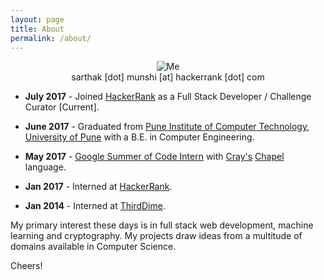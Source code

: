 ```yaml
---
layout: page
title: About
permalink: /about/
---
```


<p align="center">
  <img alt="Me" src="https://media.licdn.com/mpr/mpr/shrinknp_400_400/AAEAAQAAAAAAAAxNAAAAJDc1NDVmMWNhLWU4M2MtNDU5My04NDdmLTBkYmQ1OTk1N2U1ZA.jpg"/>
  <br />
	sarthak  [dot]  munshi  [at]  hackerrank  [dot]  com
</p>

* <strong>July 2017</strong> - Joined <a href="https://www.hackerrank.com">HackerRank</a> as a Full Stack Developer / Challenge Curator [Current].

* <strong>June 2017</strong> - Graduated from <a href="http://pict.edu">Pune Institute of Computer Technology</a>, <a href="http://unipune.ac.in">University of Pune</a> with a B.E. in Computer Engineering.

* <strong>May 2017</strong> - <a href="https://summerofcode.withgoogle.com">Google Summer of Code Intern</a> with <a href="http://www.cray.com">Cray's</a> <a href="http://chapel.cray.com">Chapel</a> language.

* <strong>Jan 2017</strong> - Interned at <a href="https://www.hackerrank.com">HackerRank</a>.

* <strong>Jan 2014</strong> - Interned at <a href="http://thirddime.com">ThirdDime</a>.


My primary interest these days is in full stack web development, machine learning and cryptography. My projects draw ideas from a multitude of domains available in Computer Science.

Cheers!

